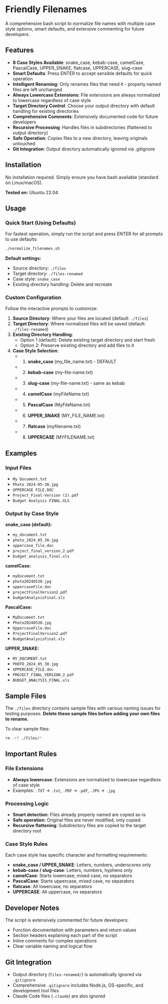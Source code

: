 # Friendly Filenames

A comprehensive bash script to normalize file names with multiple case style options, smart defaults, and extensive commenting for future developers.

## Features

- **8 Case Styles Available**: snake_case, kebab-case, camelCase, PascalCase, UPPER_SNAKE, flatcase, UPPERCASE, slug-case
- **Smart Defaults**: Press ENTER to accept sensible defaults for quick operation
- **Intelligent Renaming**: Only renames files that need it - properly named files are left unchanged
- **Always Lowercase Extensions**: File extensions are always normalized to lowercase regardless of case style
- **Target Directory Control**: Choose your output directory with default handling for existing directories
- **Comprehensive Comments**: Extensively documented code for future developers
- **Recursive Processing**: Handles files in subdirectories (flattened to output directory)
- **Safe Operation**: Copies files to a new directory, leaving originals untouched
- **Git Integration**: Output directory automatically ignored via .gitignore

## Installation

No installation required. Simply ensure you have bash available (standard on Linux/macOS).

**Tested on:** Ubuntu 22.04

## Usage

### Quick Start (Using Defaults)
For fastest operation, simply run the script and press ENTER for all prompts to use defaults:

```bash
./normalize_filenames.sh
```

**Default settings:**
- Source directory: `./files`
- Target directory: `./files-renamed` 
- Case style: `snake_case`
- Existing directory handling: Delete and recreate

### Custom Configuration
Follow the interactive prompts to customize:

1. **Source Directory**: Where your files are located (default: `./files`)
2. **Target Directory**: Where normalized files will be saved (default: `./files-renamed`)
3. **Existing Directory Handling**: 
   - Option 1 (default): Delete existing target directory and start fresh
   - Option 2: Preserve existing directory and add files to it
4. **Case Style Selection**:
   - 1) **snake_case** (my_file_name.txt) - DEFAULT
   - 2) **kebab-case** (my-file-name.txt)
   - 3) **slug-case** (my-file-name.txt) - same as kebab
   - 4) **camelCase** (myFileName.txt)
   - 5) **PascalCase** (MyFileName.txt)
   - 6) **UPPER_SNAKE** (MY_FILE_NAME.txt)
   - 7) **flatcase** (myfilename.txt)
   - 8) **UPPERCASE** (MYFILENAME.txt)

## Examples

### Input Files
- `My Document.txt`
- `Photo 2024-05-30.jpg`
- `UPPERCASE FILE.DOC`
- `Project_Final-Version (2).pdf`
- `Budget Analysis FINAL.XLS`

### Output by Case Style

**snake_case (default):**
- `my_document.txt`
- `photo_2024_05_30.jpg`
- `uppercase_file.doc`
- `project_final_version_2.pdf`
- `budget_analysis_final.xls`

**camelCase:**
- `myDocument.txt`
- `photo20240530.jpg`
- `uppercaseFile.doc`
- `projectFinalVersion2.pdf`
- `budgetAnalysisFinal.xls`

**PascalCase:**
- `MyDocument.txt`
- `Photo20240530.jpg`
- `UppercaseFile.doc`
- `ProjectFinalVersion2.pdf`
- `BudgetAnalysisFinal.xls`

**UPPER_SNAKE:**
- `MY_DOCUMENT.txt`
- `PHOTO_2024_05_30.jpg`
- `UPPERCASE_FILE.doc`
- `PROJECT_FINAL_VERSION_2.pdf`
- `BUDGET_ANALYSIS_FINAL.xls`

## Sample Files

The `./files` directory contains sample files with various naming issues for testing purposes. **Delete these sample files before adding your own files to rename.**

To clear sample files:
```bash
rm -rf ./files/*
```

## Important Rules

### File Extensions
- **Always lowercase**: Extensions are normalized to lowercase regardless of case style
- Examples: `.TXT` → `.txt`, `.PDF` → `.pdf`, `.JPG` → `.jpg`

### Processing Logic
- **Smart detection**: Files already properly named are copied as-is
- **Safe operation**: Original files are never modified, only copied
- **Recursive flattening**: Subdirectory files are copied to the target directory root

### Case Style Rules
Each case style has specific character and formatting requirements:

- **snake_case / UPPER_SNAKE**: Letters, numbers, underscores only
- **kebab-case / slug-case**: Letters, numbers, hyphens only  
- **camelCase**: Starts lowercase, mixed case, no separators
- **PascalCase**: Starts uppercase, mixed case, no separators
- **flatcase**: All lowercase, no separators
- **UPPERCASE**: All uppercase, no separators

## Developer Notes

The script is extensively commented for future developers:
- Function documentation with parameters and return values
- Section headers explaining each part of the script
- Inline comments for complex operations
- Clear variable naming and logical flow

## Git Integration

- Output directory (`files-renamed/`) is automatically ignored via `.gitignore`
- Comprehensive `.gitignore` includes Node.js, OS-specific, and development tool files
- Claude Code files (`.claude`) are also ignored